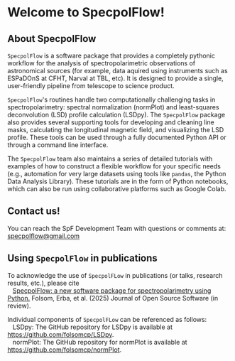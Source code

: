 # Welcome to SpecpolFlow!

## About SpecpolFlow

`SpecpolFlow` is a software package that provides a completely pythonic workflow for the analysis of spectropolarimetric observations of astronomical sources (for example, data aquired using instruments such as ESPaDOnS at CFHT, Narval at TBL, etc). It is designed to provide a single, user-friendly pipeline from telescope to science product.

`SpecpolFlow`'s routines handle two computationally challenging tasks in spectropolarimetry: spectral normalization (normPlot) and least-squares deconvolution (LSD) profile calculation (LSDpy). The `SpecpolFlow` package also provides several supporting tools for developing and cleaning line masks, calculating the longitudinal magnetic field, and visualizing the LSD profile. These tools can be used through a fully documented Python API or through a command line interface.

The `SpecpolFlow` team also maintains a series of detailed tutorials with examples of how to construct a flexible workflow for your specific needs (e.g., automation for very large datasets using tools like `pandas`, the Python Data Analysis Library). These tutorials are in the form of Python notebooks, which can also be run using collaborative platforms such as Google Colab. 

## Contact us!
You can reach the SpF Development Team with questions or comments at: specpolflow@gmail.com

## Using `SpecpolFlow` in publications
To acknowledge the use of `SpecpolFLow` in publications (or talks, research results, etc.), please cite  
&nbsp;&nbsp;&nbsp;[SpecpolFlow: a new software package for spectropolarimetry using Python.](https://arxiv.org/abs/2505.18476) Folsom, Erba, et al. (2025) Journal of Open Source Software (in review).

Individual components of `SpecpolFLow` can be referenced as follows:  
&nbsp;&nbsp;&nbsp;LSDpy: The GitHub repository for LSDpy is available at https://github.com/folsomcp/LSDpy.  
&nbsp;&nbsp;&nbsp;normPlot: The GitHub repository for normPlot is available at https://github.com/folsomcp/normPlot.  

